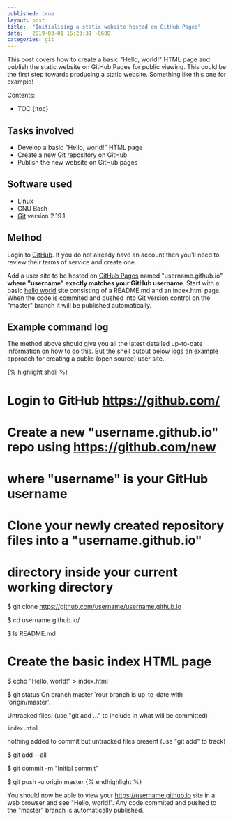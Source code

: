 ```yaml
---
published: true 
layout: post
title:  "Initialising a static website hosted on GitHub Pages"
date:   2019-03-01 15:23:31 -0600
categories: git
---
```


This post covers how to create a basic "Hello, world!" HTML page and publish the static website on GitHub Pages for public viewing.
This could be the first step towards producing a static website. 
Something like this one for example!   

Contents:
* TOC
{:toc}

## Tasks involved

- Develop a basic "Hello, world!" HTML page
- Create a new Git repository on GitHub
- Publish the new website on GitHub pages

## Software used

- Linux
- GNU Bash
- [Git](https://git-scm.com) version 2.19.1

## Method

Login to [GitHub](https://github.com/). 
If you do not already have an account then you'll need to review their terms of service and create one.

Add a user site to be hosted on [GitHub Pages](https://pages.github.com/) named "username.github.io" **where "username" exactly matches your GitHub username**.
Start with a basic [hello world](https://guides.github.com/activities/hello-world) site consisting of a README.md and an index.html page.
When the code is commited and pushed into Git version control on the "master" branch it will be published automatically.

## Example command log 

The method above should give you all the latest detailed up-to-date information on how to do this.
But the shell output below logs an example approach for creating a public (open source) user site.

{% highlight shell %}
# Login to GitHub https://github.com/
# Create a new "username.github.io" repo using https://github.com/new
# where "username" is your GitHub username

# Clone your newly created repository files into a "username.github.io" 
# directory inside your current working directory
$ git clone https://github.com/username/username.github.io

$ cd username.github.io/

$ ls
README.md

# Create the basic index HTML page
$ echo "Hello, world!" > index.html

$ git status
On branch master
Your branch is up-to-date with 'origin/master'.

Untracked files:
  (use "git add <file>..." to include in what will be committed)

	index.html

nothing added to commit but untracked files present (use "git add" to track)

$ git add --all

$ git commit -m "Initial commit"

$ git push -u origin master
{% endhighlight %}

You should now be able to view your https://username.github.io site in a web browser and see "Hello, world!".
Any code commited and pushed to the "master" branch is automatically published.
